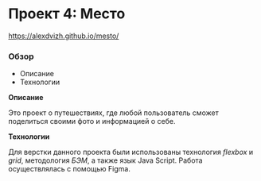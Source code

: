 # Проект 4: Место

https://alexdvizh.github.io/mesto/

### Обзор
* Описание
* Технологии

**Описание**

Это проект о путешествиях, где любой пользователь сможет поделиться своими фото и информацией о себе.

**Технологии**

Для верстки данного проекта были использованы технология *flexbox* и *grid*, методология *БЭМ*, а также язык Java Script.
Работа осуществлялась с помощью Figma.
